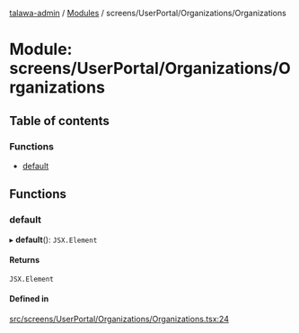 [talawa-admin](../README.md) / [Modules](../modules.md) / screens/UserPortal/Organizations/Organizations

# Module: screens/UserPortal/Organizations/Organizations

## Table of contents

### Functions

- [default](screens_UserPortal_Organizations_Organizations.md#default)

## Functions

### default

▸ **default**(): `JSX.Element`

#### Returns

`JSX.Element`

#### Defined in

[src/screens/UserPortal/Organizations/Organizations.tsx:24](https://github.com/disha1202/talawa-admin/blob/6c7f6a1/src/screens/UserPortal/Organizations/Organizations.tsx#L24)
